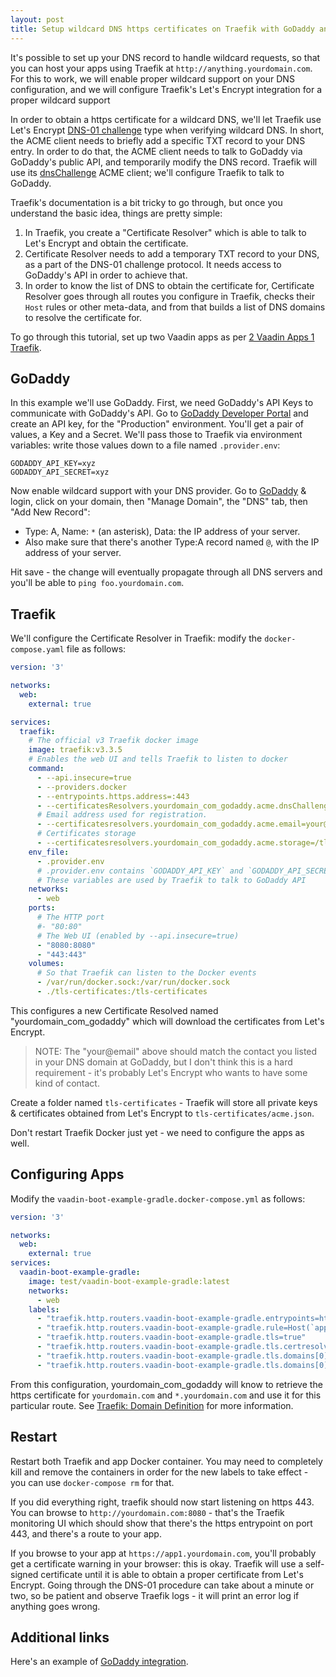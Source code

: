 ```yaml
---
layout: post
title: Setup wildcard DNS https certificates on Traefik with GoDaddy and Let's Encrypt
---
```


It's possible to set up your DNS record to handle wildcard requests, so that you can
host your apps using Traefik at `http://anything.yourdomain.com`. For this to work, we will
enable proper wildcard support on your DNS configuration, and we will
configure Traefik's Let's Encrypt integration for a proper wildcard support

In order to obtain a https certificate for a wildcard DNS, we'll let Traefik use
Let's Encrypt [DNS-01 challenge](https://letsencrypt.org/docs/challenge-types/#dns-01-challenge)
type when verifying wildcard DNS. In short, the ACME client needs to briefly add a specific TXT record to your DNS entry.
In order to do that, the ACME client needs to talk to GoDaddy via GoDaddy's public API, and temporarily modify the DNS record.
Traefik will use its [dnsChallenge](https://doc.traefik.io/traefik/https/acme/#dnschallenge) ACME client;
we'll configure Traefik to talk to GoDaddy.

Traefik's documentation is a bit tricky to go through, but once you understand the basic idea,
things are pretty simple:

1. In Traefik, you create a "Certificate Resolver" which is able to talk to Let's Encrypt and obtain the certificate.
2. Certificate Resolver needs to add a temporary TXT record to your DNS, as a part of the DNS-01 challenge protocol.
   It needs access to GoDaddy's API in order to achieve that.
3. In order to know the list of DNS to obtain the certificate for, Certificate Resolver goes through
   all routes you configure in Traefik, checks their `Host` rules or other meta-data, and from
   that builds a list of DNS domains to resolve the certificate for.

To go through this tutorial, set up two Vaadin apps as per [2 Vaadin Apps 1 Traefik](../2-vaadin-apps-1-traefik/).

## GoDaddy

In this example we'll use GoDaddy. First, we need GoDaddy's API Keys to communicate with GoDaddy's API.
Go to [GoDaddy Developer Portal](https://developer.godaddy.com) and create an API key, for the
"Production" environment. You'll get a pair of values, a Key and a Secret. We'll pass those to Traefik
via environment variables: write those values down to a file named `.provider.env`:
```
GODADDY_API_KEY=xyz
GODADDY_API_SECRET=xyz
```

Now enable wildcard support with your DNS provider.  Go to [GoDaddy](https://godaddy.com) & login,
click on your domain, then "Manage Domain", the "DNS" tab, then "Add New Record":

* Type: A, Name: `*` (an asterisk), Data: the IP address of your server.
* Also make sure that there's another Type:A record named `@`, with the IP address of your server.

Hit save - the change will eventually propagate through all DNS servers and you'll be able to `ping foo.yourdomain.com`.

## Traefik

We'll configure the Certificate Resolver in Traefik: modify the `docker-compose.yaml`
file as follows:

```yaml
version: '3'

networks:
  web:
    external: true

services:
  traefik:
    # The official v3 Traefik docker image
    image: traefik:v3.3.5
    # Enables the web UI and tells Traefik to listen to docker
    command:
      - --api.insecure=true
      - --providers.docker
      - --entrypoints.https.address=:443
      - --certificatesResolvers.yourdomain_com_godaddy.acme.dnsChallenge.provider=godaddy
      # Email address used for registration.
      - --certificatesresolvers.yourdomain_com_godaddy.acme.email=your@email
      # Certificates storage
      - --certificatesresolvers.yourdomain_com_godaddy.acme.storage=/tls-certificates/acme.json
    env_file:
      - .provider.env
      # .provider.env contains `GODADDY_API_KEY` and `GODADDY_API_SECRET`.
      # These variables are used by Traefik to talk to GoDaddy API
    networks:
      - web
    ports:
      # The HTTP port
      #- "80:80"
      # The Web UI (enabled by --api.insecure=true)
      - "8080:8080"
      - "443:443"
    volumes:
      # So that Traefik can listen to the Docker events
      - /var/run/docker.sock:/var/run/docker.sock
      - ./tls-certificates:/tls-certificates
```

This configures a new Certificate Resolved named "yourdomain_com_godaddy" which
will download the certificates from Let's Encrypt.

> NOTE: The "your@email" above should match the contact you listed in your DNS domain at GoDaddy,
> but I don't think this is a hard requirement - it's probably Let's Encrypt who wants to have
> some kind of contact.

Create a folder named `tls-certificates` - Traefik will store all private keys & certificates
obtained from Let's Encrypt to `tls-certificates/acme.json`.

Don't restart Traefik Docker just yet - we need to configure the apps as well.

## Configuring Apps

Modify the `vaadin-boot-example-gradle.docker-compose.yml` as follows:
```yaml
version: '3'

networks:
  web:
    external: true
services:
  vaadin-boot-example-gradle:
    image: test/vaadin-boot-example-gradle:latest
    networks:
      - web
    labels:
      - "traefik.http.routers.vaadin-boot-example-gradle.entrypoints=https"
      - "traefik.http.routers.vaadin-boot-example-gradle.rule=Host(`app1.yourdomain.com`)"
      - "traefik.http.routers.vaadin-boot-example-gradle.tls=true"
      - "traefik.http.routers.vaadin-boot-example-gradle.tls.certresolver=yourdomain_com_godaddy"
      - "traefik.http.routers.vaadin-boot-example-gradle.tls.domains[0].main=yourdomain.com"
      - "traefik.http.routers.vaadin-boot-example-gradle.tls.domains[0].sans=*.yourdomain.com"
```

From this configuration, yourdomain_com_godaddy will know to retrieve the https certificate for
`yourdomain.com` and `*.yourdomain.com` and use it for this particular route.
See [Traefik: Domain Definition](https://doc.traefik.io/traefik/https/acme/#domain-definition)
for more information.

## Restart

Restart both Traefik and app Docker container. You may need to completely kill and remove
the containers in order for the new labels to take effect - you can use `docker-compose rm`
for that.

If you did everything right, traefik should now start listening on https 443.
You can browse to `http://yourdomain.com:8080` - that's the Traefik monitoring UI which
should show that there's the https entrypoint on port 443, and there's a route to your app.

If you browse to your app at `https://app1.yourdomain.com`, you'll probably get a certificate warning in your browser:
this is okay. Traefik will use a self-signed certificate until it is able to obtain a proper
certificate from Let's Encrypt. Going through the DNS-01 procedure can take about a minute or two,
so be patient and observe Traefik logs - it will print an error log if anything goes wrong.

## Additional links

Here's an example of [GoDaddy integration](https://stackoverflow.com/questions/61234489/cannot-get-wildcard-certificate-with-traefik-v2-and-godaddy).

